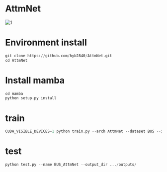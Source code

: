 # AttmNet
![1](https://github.com/user-attachments/assets/ac671668-c7b6-4be1-bda7-10abe6627ba8)
# Environment install
```python 
git clone https://github.com/hyb2840/AttmNet.git
cd AttmNet
```
# Install mamba
```python 
cd mamba
python setup.py install
```
# train
```python
CUDA_VISIBLE_DEVICES=1 python train.py --arch AttmNet --dataset BUS --input_w 128 --input_h 128 --name BUS_AttmNet  --data_dir .../inputs/
```
# test
```python
python test.py --name BUS_AttmNet --output_dir .../outputs/
```
